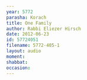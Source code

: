 ```yaml
---
year: 5772
parasha: Korach
title: One Family
author: Rabbi Eliezer Hirsch
date: 2012-06-23
id: 57724051
filename: 5772-405-1
layout: audio
moment: 
shabbat: 
occasion: 
---
```

